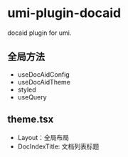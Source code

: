 # umi-plugin-docaid

docaid plugin for umi.

## 全局方法

- useDocAidConfig
- useDocAidTheme
- styled
- useQuery

## theme.tsx

- Layout：全局布局
- DocIndexTitle: 文档列表标题

